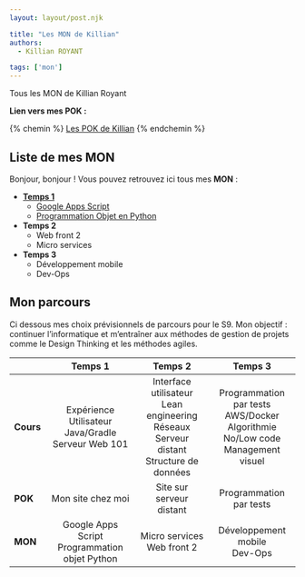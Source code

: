 ```yaml
---
layout: layout/post.njk

title: "Les MON de Killian"
authors:
  - Killian ROYANT

tags: ['mon']
---
```


<!-- début résumé -->

Tous les MON de Killian Royant
<!-- fin résumé -->

**Lien vers mes POK :**

{% chemin %} [Les POK de Killian](../../pok/royantk) {% endchemin %}

## Liste de mes MON

Bonjour, bonjour ! Vous pouvez retrouvez ici tous mes **MON** :

- [**Temps 1**](temps_1)
  - [Google Apps Script](temps_1/gg_apps_script)
  - [Programmation Objet en Python](temps_1/POO_python)
- **Temps 2**
  - Web front 2
  - Micro services
- **Temps 3**
  - Développement mobile
  - Dev-Ops

## Mon parcours

Ci dessous mes choix prévisionnels de parcours pour le S9. Mon objectif : continuer l’informatique et m’entraîner aux méthodes de gestion de projets comme le Design Thinking et les méthodes agiles.

|  | **Temps 1** | **Temps 2** | **Temps 3** |
|---|:---:|:---:|:---:|
| **Cours** | Expérience Utilisateur<br>Java/Gradle<br>Serveur Web 101 | Interface utilisateur<br>Lean engineering<br>Réseaux<br>Serveur distant<br>Structure de données | Programmation par tests<br>AWS/Docker<br>Algorithmie<br>No/Low code<br>Management visuel |
| **POK** | Mon site chez moi | Site sur serveur distant | Programmation par tests |
| **MON** | Google Apps Script<br>Programmation objet Python | Micro services<br>Web front 2 | Développement mobile<br>Dev-Ops |